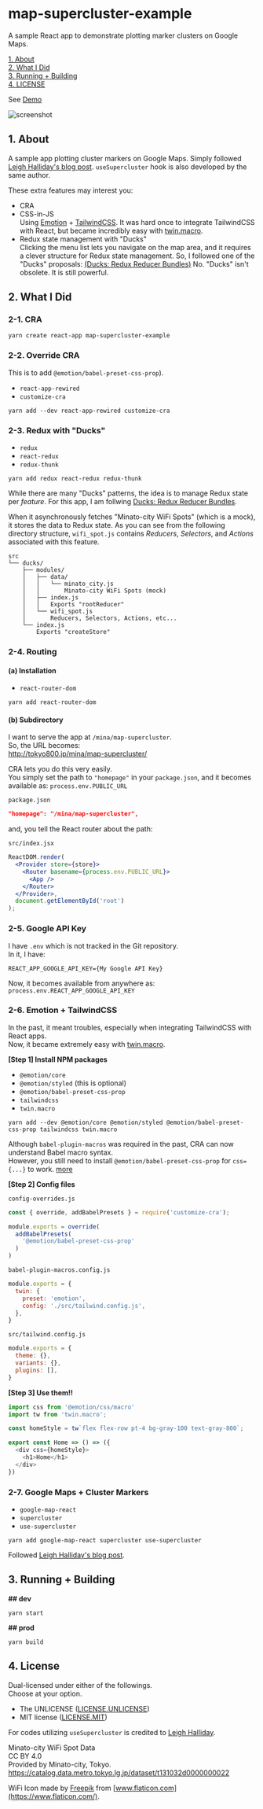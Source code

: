 # map-supercluster-example

A sample React app to demonstrate plotting marker clusters on Google Maps.

[1. About](#about)  
[2. What I Did](#what)  
[3. Running + Building](#run-build)  
[4. LICENSE](#license)  

See [Demo](http://tokyo800.jp/mina/map-supercluster/)

![screenshot](screenshot.jpg "Screenshot")


<a id="about"></a>
## 1. About

A sample app plotting cluster markers on Google Maps.
Simply followed [Leigh Halliday's blog post](https://www.leighhalliday.com/google-maps-clustering).
`useSupercluster` hook is also developed by the same author.

These extra features may interest you:

- CRA
- CSS-in-JS  
Using [Emotion](https://github.com/emotion-js/emotion) + [TailwindCSS](https://github.com/tailwindlabs/tailwindcss).
It was hard once to integrate TailwindCSS with React,
but became incredibly easy with
[twin.macro](https://github.com/ben-rogerson/twin.macro).
- Redux state management with "Ducks"  
Clicking the menu list lets you navigate on the map area,
and it requires a clever structure for Redux state management.
So, I followed one of the "Ducks" proposals: [(Ducks: Redux Reducer Bundles)](https://github.com/erikras/ducks-modular-redux)
No. "Ducks" isn't obsolete. It is still powerful.


<a id="what"></a>
## 2. What I Did

### 2-1. CRA

```shell
yarn create react-app map-supercluster-example
```

### 2-2. Override CRA

This is to add `@emotion/babel-preset-css-prop`).

- `react-app-rewired`
- `customize-cra`

```shell
yarn add --dev react-app-rewired customize-cra
```

### 2-3. Redux with "Ducks"

- `redux`
- `react-redux`
- `redux-thunk`

```shell
yarn add redux react-redux redux-thunk
```

While there are many "Ducks" patterns, the idea is to manage Redux state per *feature*.
For this app, I am follwing
[Ducks: Redux Reducer Bundles](https://github.com/erikras/ducks-modular-redux).

When it asynchronously fetches "Minato-city WiFi Spots" (which is a mock),
it stores the data to Redux state.
As you can see from the following directory structure,
`wifi_spot.js` contains *Reducers*, *Selectors*,
and *Actions* associated with this feature.

```
src
└── ducks/
    ├── modules/
    │   ├── data/
    │   │   └── minato_city.js
    │   │       Minato-city WiFi Spots (mock)
    │   ├── index.js
    │   │   Exports "rootReducer"
    │   └── wifi_spot.js
    │       Reducers, Selectors, Actions, etc...
    └── index.js
        Exports "createStore"
```


### 2-4. Routing

#### (a) Installation

- `react-router-dom`

```shell
yarn add react-router-dom
```

#### (b) Subdirectory

I want to serve the app at `/mina/map-supercluster`.  
So, the URL becomes:  
http://tokyo800.jp/mina/map-supercluster/

CRA lets you do this very easily.  
You simply set the path to `"homepage"` in your `package.json`,
and it becomes available as: `process.env.PUBLIC_URL`

`package.json`
```json
"homepage": "/mina/map-supercluster",
```

and, you tell the React router about the path:

`src/index.jsx`
```jsx
ReactDOM.render(
  <Provider store={store}>
    <Router basename={process.env.PUBLIC_URL}>
      <App />
    </Router>
  </Provider>,
  document.getElementById('root')
);
```


### 2-5. Google API Key

I have `.env` which is not tracked in the Git repository.  
In it, I have:

```
REACT_APP_GOOGLE_API_KEY={My Google API Key}
```

Now, it becomes available from anywhere as:  
`process.env.REACT_APP_GOOGLE_API_KEY`


### 2-6. Emotion + TailwindCSS

In the past, it meant troubles, especially when integrating TailwindCSS with React apps.  
Now, it became extremely easy with [twin.macro](https://github.com/ben-rogerson/twin.macro).

**[Step 1] Install NPM packages**  

- `@emotion/core`
- `@emotion/styled` (this is optional)
- `@emotion/babel-preset-css-prop`
- `tailwindcss`
- `twin.macro`

```shell
yarn add --dev @emotion/core @emotion/styled @emotion/babel-preset-css-prop tailwindcss twin.macro
```

Although `babel-plugin-macros` was required in the past, CRA can now understand Babel macro syntax.  
However, you still need to install `@emotion/babel-preset-css-prop` for `css={...}` to work.
[more](https://github.com/emotion-js/emotion/issues/1237)


**[Step 2] Config files**  

`config-overrides.js`
```js
const { override, addBabelPresets } = require('customize-cra');

module.exports = override(
  addBabelPresets(
    '@emotion/babel-preset-css-prop'
  )
)
```

`babel-plugin-macros.config.js`
```js
module.exports = {
  twin: {
    preset: 'emotion',
    config: './src/tailwind.config.js',
  },
}
```

`src/tailwind.config.js`
```js
module.exports = {
  theme: {},
  variants: {},
  plugins: [],
}
```

**[Step 3] Use them!!**  

```js
import css from '@emotion/css/macro'
import tw from 'twin.macro';

const homeStyle = tw`flex flex-row pt-4 bg-gray-100 text-gray-800`;

export const Home => () => ({
  <div css={homeStyle}>
    <h1>Home</h1>
  </div>
})
```


### 2-7. Google Maps + Cluster Markers

- `google-map-react`
- `supercluster`
- `use-supercluster`

```shell
yarn add google-map-react supercluster use-supercluster
```

Followed [Leigh Halliday's blog post](https://www.leighhalliday.com/google-maps-clustering).


<a id="run-build"></a>
## 3. Running + Building

**## dev**

```shell
yarn start
```

**## prod**

```shell
yarn build
```


<a id="license"></a>
## 4. License

Dual-licensed under either of the followings.  
Choose at your option.

- The UNLICENSE ([LICENSE.UNLICENSE](LICENSE.UNLICENSE))
- MIT license ([LICENSE.MIT](LICENSE.MIT))

For codes utilizing `useSupercluster` is credited to [Leigh Halliday](https://www.leighhalliday.com/google-maps-clustering).

Minato-city WiFi Spot Data  
CC BY 4.0  
Provided by Minato-city, Tokyo.  
https://catalog.data.metro.tokyo.lg.jp/dataset/t131032d0000000022

WiFi Icon made by [Freepik](https://www.flaticon.com/authors/freepik) from [www.flaticon.com](https://www.flaticon.com/).
